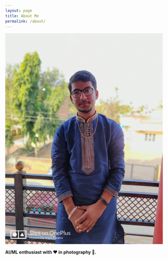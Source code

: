 ```yaml
---
layout: page
title: About Me
permalink: /about/
---
```


![Vivek2509](/images/Vivek2509.jpg)

**AI/ML enthusiast with ♥ in photography 📸.**
